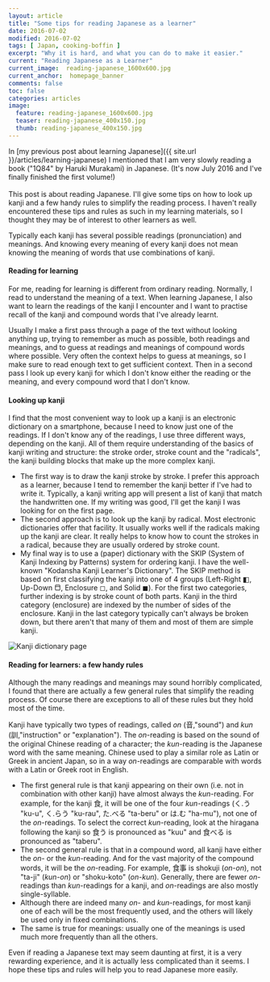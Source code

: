 ```yaml
---
layout: article
title: "Some tips for reading Japanese as a learner"
date: 2016-07-02
modified: 2016-07-02
tags: [ Japan, cooking-boffin ]
excerpt: "Why it is hard, and what you can do to make it easier."
current: "Reading Japanese as a Learner"
current_image:  reading-japanese_1600x600.jpg
current_anchor:  homepage_banner
comments: false
toc: false
categories: articles
image:
  feature: reading-japanese_1600x600.jpg
  teaser: reading-japanese_400x150.jpg
  thumb: reading-japanese_400x150.jpg
---
```



In [my previous post about learning Japanese]({{ site.url }}/articles/learning-japanese) I mentioned that I am very slowly reading a book ("1Q84" by Haruki Murakami) in Japanese. (It's now July 2016 and I've finally finished the first volume!)<br><br><!--In this post I'd like to explain how I, as a learner, read a Japanese text. I -->
This post is about reading Japanese. I'll give some tips on how to look up kanji and a few handy rules to simplify the reading process. I haven't really encountered these tips and rules as such in my learning materials, so I thought they may be of interest to other learners as well.
<!--
, so it's probably mostly of interest to other learners of Japanese.
-->
<!--
Reading a Japanese text as a learner is very different from reading --><!--a text--><!-- in a language that uses an alphabet.--><!--, like English. In English, --><!--When you know the alphabet, you can --><!--read the words in a text. You may not know what they mean, but it is easy to--><!-- look them up in a dictionary--><!-- thanks to the ordering of the alphabet--><!--.
-->

#### The kanji conundrum

When learning to read in a language that uses an alphabet, you can simply look up any word you don't know in a dictionary. Because of the use of _kanji_ (漢字, Chinese characters), things are more complicated for the learner of Japanese. Words written in _katakana_ or _hiragana_ (the sets of about fifty characters used to write Japanese phonetically) are easy to look it up. But what to do with kanji? There are about two thousand kanji in general use. Learning them all takes a long time: in the Japanese school system, it takes nine years. <!-- I have, after 5 years of learning, studied about a thousand of them, but I can't claim the really know them completely: t--> Typically each kanji has several possible readings (pronunciation) and meanings. <!--, and I don't always remember them all. And even if I did, that would still not help me for--> And knowing every meaning of every kanji does not mean knowing the meaning of words that use combinations of kanji.

#### Reading for learning

For me, reading for learning is different from ordinary reading. Normally, I read to understand the meaning of a text. When learning Japanese, I also want to learn the readings of the kanji I encounter and I want to practise recall of the kanji and compound words that I've  already learnt.

Usually I make a first pass through a page of the text without looking anything up, trying to remember as much as possible, both readings and meanings, and to guess at readings and meanings of compound words where possible. Very often the context helps to guess at meanings, so I make sure to read enough text to get sufficient context.
Then in a second pass I look up every kanji for which I don't know either the reading or the meaning, and every compound word that I don't know.

#### Looking up kanji

I find that the most convenient way to look up a kanji is an electronic dictionary on a smartphone, because I need to know just one of the readings. If I don't know any of the readings, I use three different ways, depending on the kanji. All of them require understanding of the basics of kanji writing and structure: the stroke order, stroke count and the "radicals", the kanji building blocks that make up the more complex kanji.

- The first way is to draw the kanji stroke by stroke. I prefer this approach as a learner, because I tend to remember the kanji better if I've had to write it. Typically, a kanji writing app will present a list of kanji that match the handwritten one. If my writing was good, I'll get the kanji I was looking for on the first page.
- The second approach is to look up the kanji by radical. Most electronic dictionaries offer that facility. It usually works well if the radicals making up the kanji are clear. It really helps to know how to count the strokes in a radical, because they are usually ordered by stroke count.
- My final way is to use a (paper) dictionary with the SKIP (System of Kanji Indexing by Patterns) system for ordering kanji. I have the well-known "Kodansha Kanji Learner's Dictionary". The SKIP method is based on first classifying the kanji into one of 4 groups (Left-Right ◧, Up-Down ⬒, Enclosure ◻, and Solid ◼). For the first two categories, further indexing is by stroke count of both parts. Kanji in the third category (enclosure) are indexed by the number of sides of the enclosure. Kanji in the last category typically can't always be broken down, but there aren't that many of them and most of them are simple kanji.

<img title="Kanji dictionary page" src="{{ site.url }}/images/kanji_learners_dict_1600" alt="Kanji dictionary page">

#### Reading for learners: a few handy rules

Although the many readings and meanings may sound horribly complicated, I found that there are actually a few general rules that simplify the reading process. Of course there are exceptions to all of these rules but they hold most of the time.

Kanji have typically two types of readings, called _on_ (音,"sound") and _kun_ (訓,"instruction" or "explanation"). The _on_-reading is based on the sound of the original Chinese reading of a character; the _kun_-reading is the Japanese word with the same meaning. Chinese used to play a similar role as Latin or Greek in ancient Japan, so in a way _on_-readings are comparable with words with a Latin or Greek root in English.

- The first  general rule is that kanji appearing on their own (i.e. not in combination with other kanji) have almost always the _kun_-reading. For example, for the kanji 食, it will be one of the four _kun_-readings (く.う "ku-u", く.らう "ku-rau", た.べる "ta-beru" or は.む "ha-mu"), not one of the _on_-readings. To select the correct _kun_-reading, look at the hiragana following the kanji so 食う is pronounced as "kuu" and 食べる is pronounced as "taberu".
- The second general rule is that in a compound word, all kanji have either the _on_- or the _kun_-reading. And for the vast majority of the compound words, it will be the _on_-reading. For example, 食事 is shokuji (_on_-_on_), not "ta-ji" (_kun_-_on_) or "shoku-koto" (_on_-_kun_). Generally, there are fewer _on_-readings than _kun_-readings for a kanji, and _on_-readings are also mostly single-syllable.
- Although there are indeed many _on_- and _kun_-readings, for most kanji one of each will be the most frequently used, and the others will likely be used only in fixed combinations.
- The same is true for meanings: usually one of the meanings is used much more frequently than all the others.

<!--
- Finally, meanings and readings are usually coupled, so a given meaning has a given reading.　For example 着 means "arrive" and "wear", but "arrive" is always ”tsuku” and wear "kiru". So 着る can only mean "wear" and 着く can only mean "arrive".
-->

Even if reading a Japanese text may seem daunting at first, it is a very rewarding experience, and it is actually less complicated than it seems<!-- would seem if you've mostly focused on learning kanji-->. I hope these tips and rules will help you to read Japanese more easily.
